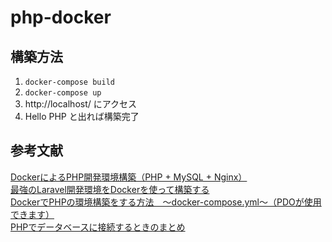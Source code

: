 # php-docker

## 構築方法

1. `docker-compose build`
3. `docker-compose up`
4. http://localhost/ にアクセス
5. Hello PHP と出れば構築完了

## 参考文献
[DockerによるPHP開発環境構築（PHP + MySQL + Nginx）](https://qiita.com/nemui_/items/f911be7ffa4f29293fd5)  
[最強のLaravel開発環境をDockerを使って構築する](https://qiita.com/ucan-lab/items/5fc1281cd8076c8ac9f4)  
[DockerでPHPの環境構築をする方法　〜docker-compose.yml〜（PDOが使用できます）](https://qiita.com/shuta_takeuchi/items/fb4c632d016555c4e2bc)  
[PHPでデータベースに接続するときのまとめ](https://qiita.com/mpyw/items/b00b72c5c95aac573b71)  
